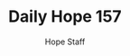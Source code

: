---
image: /assets/img/daily-hope-default-artwork.png
title: Daily Hope 157
number: 157
categories:
  - Daily Hope
author: Hope Staff
notes: Daily Hope 157
embed: >-
  EMBED_GOES_HERE
---